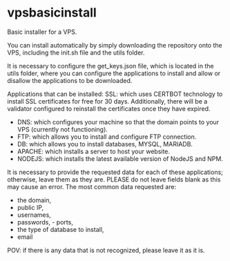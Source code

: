 # vpsbasicinstall
Basic installer for a VPS. 

You can install automatically by simply downloading the repository onto the VPS, including the init.sh file and the utils folder. 

It is necessary to configure the get_keys.json file, which is located in the utils folder, where you can configure the applications to install and allow or disallow the applications to be downloaded.

Applications that can be installed: 
SSL: which uses CERTBOT technology to install SSL certificates for free for 30 days. Additionally, there will be a validator configured to reinstall the certificates once they have expired. 
- DNS: which configures your machine so that the domain points to your VPS (currently not functioning). 
- FTP: which allows you to install and configure FTP connection. 
- DB: which allows you to install databases, MYSQL, MARIADB. 
- APACHE: which installs a server to host your website. 
- NODEJS: which installs the latest available version of NodeJS and NPM.

It is necessary to provide the requested data for each of these applications; otherwise, leave them as they are. PLEASE do not leave fields blank as this may cause an error. 
The most common data requested are: 
- the domain, 
- public IP, 
- usernames, 
- passwords, - ports, 
- the type of database to install, 
- email

POV: if there is any data that is not recognized, please leave it as it is.
